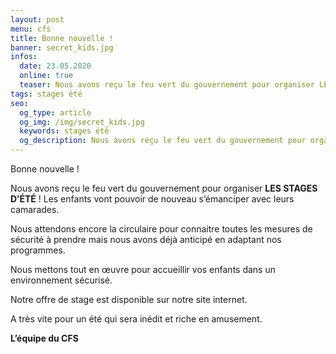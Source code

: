 ```yaml
---
layout: post
menu: cfs
title: Bonne nouvelle !
banner: secret_kids.jpg
infos:
  date: 23.05.2020
  online: true
  teaser: Nous avons reçu le feu vert du gouvernement pour organiser LES STAGES D’ÉTÉ !
tags: stages été
seo:
  og_type: article
  og_img: /img/secret_kids.jpg
  keywords: stages été
  og_description: Nous avons reçu le feu vert du gouvernement pour organiser LES STAGES D’ÉTÉ !
---
```

Bonne nouvelle !

Nous avons reçu le feu vert du gouvernement pour organiser **LES STAGES D’ÉTÉ** ! Les enfants vont pouvoir de nouveau s’émanciper avec leurs camarades.

Nous attendons encore la circulaire pour connaitre toutes les mesures de sécurité à prendre mais nous avons déjà anticipé en adaptant nos programmes.

Nous mettons tout en œuvre pour accueillir vos enfants dans un environnement sécurisé.

Notre offre de stage est disponible sur notre site internet.

A très vite pour un été qui sera inédit et riche en amusement.

**L’équipe du CFS**